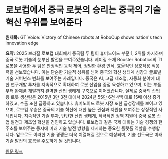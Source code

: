 # 로보컵에서 중국 로봇의 승리는 중국의 기술 혁신 우위를 보여준다

**원제목:** GT Voice: Victory of Chinese robots at RoboCup shows nation's tech innovation edge

**요약:** 2025 브라질 로보컵 대회에서 중국팀 두 팀이 휴머노이드 부문 1, 2위를 차지하며 중국 로봇 기술의 눈부신 발전을 보여주었습니다.  베이징 소재 Booster Robotics의 T1 로봇을 사용한 두 팀은 안정적인 동작 제어, 정밀한 환경 인식, 효율적인 상호작용 적응력을 선보였습니다. 이는 단순한 기술적 성취를 넘어 중국의 혁신 생태계 성장과 글로벌 기술 거버넌스 변화를 보여주는 사례입니다.  중국은 AI, 고급 제조업, 자동화 분야에 대한 연구개발 투자를 지속적으로 확대하여 로봇 산업을 중점 육성하고 있으며,  이는 부품부터 완제품 개발까지 완벽한 산업 생태계 구축으로 이어졌습니다.  실제로 중국의 산업용 로봇 생산량은 2015년 3만 3천 대에서 2024년 55만 6천 4백 대로 15배 이상 증가하였고, 수출 또한 급증하고 있습니다.  휴머노이드 로봇 시장 또한 급성장세를 보이고 있으며,  로보컵 우승은 중국의 기술 혁신에 대한 높은 관심과 지원을 보여주는 상징적인 사례입니다.  지속적인 기술 투자,  탄탄한 산업 생태계,  적극적인 정책 지원이 중국 로봇 산업 발전과 제조업 혁신을 견인하고 있습니다.  로보컵과 같은 국제 대회는 기술 경쟁의 현주소를 보여주는 동시에  미래 기술 발전 방향을 제시하는 중요한 플랫폼 역할을 수행합니다.  앞으로도 이러한 기술 경쟁은 더욱 치열해질 것으로 예상되며, 기술 선도국은 미래 기술 발전의 흐름을 주도하게 될 것입니다.

[원문 링크](https://www.globaltimes.cn/page/202507/1338916.shtml)
